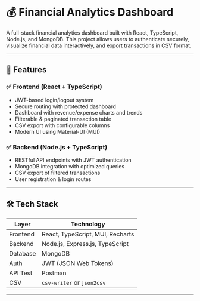 # 💰 Financial Analytics Dashboard

A full-stack financial analytics dashboard built with React, TypeScript, Node.js, and MongoDB. This project allows users to authenticate securely, visualize financial data interactively, and export transactions in CSV format.

---

## 🚀 Features

### ✅ Frontend (React + TypeScript)
- JWT-based login/logout system
- Secure routing with protected dashboard
- Dashboard with revenue/expense charts and trends
- Filterable & paginated transaction table
- CSV export with configurable columns
- Modern UI using Material-UI (MUI)

### ✅ Backend (Node.js + TypeScript)
- RESTful API endpoints with JWT authentication
- MongoDB integration with optimized queries
- CSV export of filtered transactions
- User registration & login routes

---

## 🛠️ Tech Stack

| Layer     | Technology                        |
|-----------|------------------------------------|
| Frontend  | React, TypeScript, MUI, Recharts   |
| Backend   | Node.js, Express.js, TypeScript    |
| Database  | MongoDB                            |
| Auth      | JWT (JSON Web Tokens)              |
| API Test  | Postman                            |
| CSV       | `csv-writer` or `json2csv`         |

---
